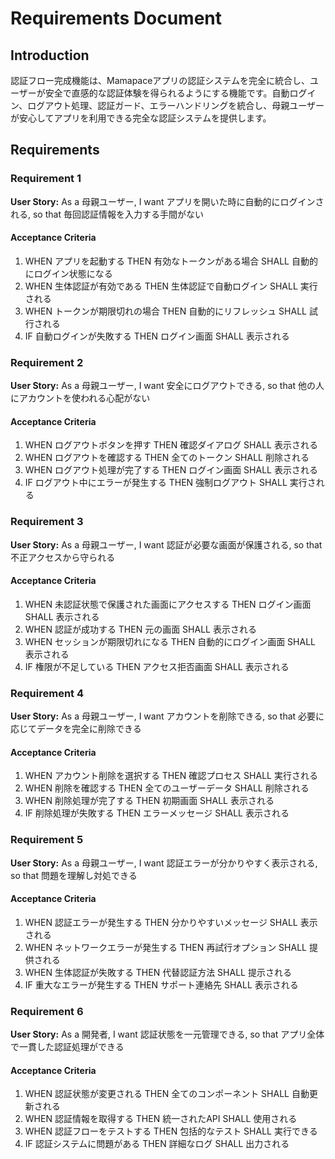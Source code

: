 # Requirements Document

## Introduction

認証フロー完成機能は、Mamapaceアプリの認証システムを完全に統合し、ユーザーが安全で直感的な認証体験を得られるようにする機能です。自動ログイン、ログアウト処理、認証ガード、エラーハンドリングを統合し、母親ユーザーが安心してアプリを利用できる完全な認証システムを提供します。

## Requirements

### Requirement 1

**User Story:** As a 母親ユーザー, I want アプリを開いた時に自動的にログインされる, so that 毎回認証情報を入力する手間がない

#### Acceptance Criteria

1. WHEN アプリを起動する THEN 有効なトークンがある場合 SHALL 自動的にログイン状態になる
2. WHEN 生体認証が有効である THEN 生体認証で自動ログイン SHALL 実行される
3. WHEN トークンが期限切れの場合 THEN 自動的にリフレッシュ SHALL 試行される
4. IF 自動ログインが失敗する THEN ログイン画面 SHALL 表示される

### Requirement 2

**User Story:** As a 母親ユーザー, I want 安全にログアウトできる, so that 他の人にアカウントを使われる心配がない

#### Acceptance Criteria

1. WHEN ログアウトボタンを押す THEN 確認ダイアログ SHALL 表示される
2. WHEN ログアウトを確認する THEN 全てのトークン SHALL 削除される
3. WHEN ログアウト処理が完了する THEN ログイン画面 SHALL 表示される
4. IF ログアウト中にエラーが発生する THEN 強制ログアウト SHALL 実行される

### Requirement 3

**User Story:** As a 母親ユーザー, I want 認証が必要な画面が保護される, so that 不正アクセスから守られる

#### Acceptance Criteria

1. WHEN 未認証状態で保護された画面にアクセスする THEN ログイン画面 SHALL 表示される
2. WHEN 認証が成功する THEN 元の画面 SHALL 表示される
3. WHEN セッションが期限切れになる THEN 自動的にログイン画面 SHALL 表示される
4. IF 権限が不足している THEN アクセス拒否画面 SHALL 表示される

### Requirement 4

**User Story:** As a 母親ユーザー, I want アカウントを削除できる, so that 必要に応じてデータを完全に削除できる

#### Acceptance Criteria

1. WHEN アカウント削除を選択する THEN 確認プロセス SHALL 実行される
2. WHEN 削除を確認する THEN 全てのユーザーデータ SHALL 削除される
3. WHEN 削除処理が完了する THEN 初期画面 SHALL 表示される
4. IF 削除処理が失敗する THEN エラーメッセージ SHALL 表示される

### Requirement 5

**User Story:** As a 母親ユーザー, I want 認証エラーが分かりやすく表示される, so that 問題を理解し対処できる

#### Acceptance Criteria

1. WHEN 認証エラーが発生する THEN 分かりやすいメッセージ SHALL 表示される
2. WHEN ネットワークエラーが発生する THEN 再試行オプション SHALL 提供される
3. WHEN 生体認証が失敗する THEN 代替認証方法 SHALL 提示される
4. IF 重大なエラーが発生する THEN サポート連絡先 SHALL 表示される

### Requirement 6

**User Story:** As a 開発者, I want 認証状態を一元管理できる, so that アプリ全体で一貫した認証処理ができる

#### Acceptance Criteria

1. WHEN 認証状態が変更される THEN 全てのコンポーネント SHALL 自動更新される
2. WHEN 認証情報を取得する THEN 統一されたAPI SHALL 使用される
3. WHEN 認証フローをテストする THEN 包括的なテスト SHALL 実行できる
4. IF 認証システムに問題がある THEN 詳細なログ SHALL 出力される